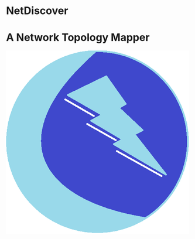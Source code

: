 # NetDiscover
# A Network Topology Mapper

![alt text](https://raw.githubusercontent.com/Chad-Saltzman/Network_Topology_Mapper/main/Icons/NetDiscover_Logo.png)
